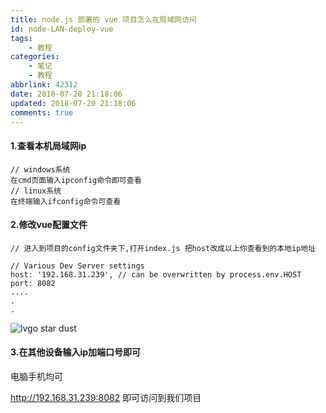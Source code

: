 ```yaml
---
title: node.js 部署的 vue 项目怎么在局域网访问
id: node-LAN-deploy-vue
tags:
    - 教程
categories:
    - 笔记
    - 教程
abbrlink: 42312
date: 2018-07-20 21:18:06
updated: 2018-07-20 21:18:06
comments: true
---
```


#### 1.查看本机局域网ip
```
// windows系统
在cmd页面输入ipconfig命令即可查看
// linux系统
在终端输入ifconfig命令可查看
```

<!--more-->

#### 2.修改vue配置文件
```
// 进入到项目的config文件夹下,打开index.js 把host改成以上你查看到的本地ip地址

// Various Dev Server settings
host: '192.168.31.239', // can be overwritten by process.env.HOST
port: 8082
....
.
.
```
![lvgo star dust](/images/posts/node-LAN-deploy-vue/20180720212021564.png)

#### 3.在其他设备输入ip加端口号即可
电脑手机均可

http://192.168.31.239:8082 即可访问到我们项目
